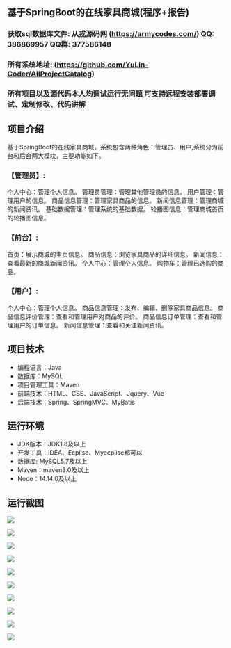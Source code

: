 ## 基于SpringBoot的在线家具商城(程序+报告)

###  获取sql数据库文件: 从戎源码网 (https://armycodes.com/) QQ: 386869957 QQ群: 377586148
###  所有系统地址: (https://github.com/YuLin-Coder/AllProjectCatalog) 
###  所有项目以及源代码本人均调试运行无问题 可支持远程安装部署调试、定制修改、代码讲解

## 项目介绍
基于SpringBoot的在线家具商城，系统包含两种角色：管理员、用户,系统分为前台和后台两大模块，主要功能如下。

### 【管理员】:
个人中心：管理个人信息。
管理员管理：管理其他管理员的信息。
用户管理：管理用户的信息。
商品信息管理：管理家具商品的信息。
新闻信息管理：管理商城的新闻资讯。
基础数据管理：管理系统的基础数据。
轮播图信息：管理商城首页的轮播图信息。

### 【前台】:
首页：展示商城的主页信息。
商品信息：浏览家具商品的详细信息。
新闻信息：查看最新的商城新闻资讯。
个人中心：管理个人信息。
购物车：管理已选购的商品。

### 【用户】:
个人中心：管理个人信息。
商品信息管理：发布、编辑、删除家具商品信息。
商品信息评价管理：查看和管理用户对商品的评价。
商品信息订单管理：查看和管理用户的订单信息。
新闻信息管理：查看和关注新闻资讯。

## 项目技术
- 编程语言：Java
- 数据库：MySQL
- 项目管理工具：Maven
- 前端技术：HTML、CSS、JavaScript、Jquery、Vue
- 后端技术：Spring、SpringMVC、MyBatis

## 运行环境
- JDK版本：JDK1.8及以上
- 开发工具：IDEA、Ecplise、Myecplise都可以
- 数据库: MySQL5.7及以上
- Maven：maven3.0及以上
- Node：14.14.0及以上

## 运行截图
![](screenshot/1.png)

![](screenshot/2.png)

![](screenshot/3.png)

![](screenshot/4.png)

![](screenshot/5.png)

![](screenshot/6.png)

![](screenshot/7.png)

![](screenshot/8.png)

![](screenshot/9.png)

![](screenshot/10.png)